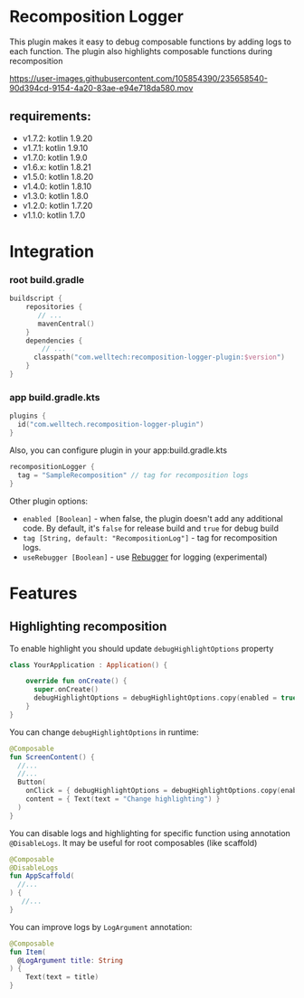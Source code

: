 # Recomposition Logger

This plugin makes it easy to debug composable functions by adding logs to each function.
The plugin also highlights composable functions during recomposition



https://user-images.githubusercontent.com/105854390/235658540-90d394cd-9154-4a20-83ae-e94e718da580.mov



## requirements:
- v1.7.2: kotlin 1.9.20
- v1.7.1: kotlin 1.9.10
- v1.7.0: kotlin 1.9.0
- v1.6.x: kotlin 1.8.21
- v1.5.0: kotlin 1.8.20
- v1.4.0: kotlin 1.8.10
- v1.3.0: kotlin 1.8.0
- v1.2.0: kotlin 1.7.20
- v1.1.0: kotlin 1.7.0

# Integration
### root build.gradle
```kotlin
buildscript {
    repositories {
       // ...
       mavenCentral()  
    }
    dependencies {
        // ...
      classpath("com.welltech:recomposition-logger-plugin:$version")
    }
}
```

### app build.gradle.kts
```kotlin
plugins {
  id("com.welltech.recomposition-logger-plugin")
}
```

Also, you can configure plugin in your app:build.gradle.kts
```kotlin
recompositionLogger {
  tag = "SampleRecomposition" // tag for recomposition logs
}
```

Other plugin options:
- `enabled [Boolean]` - when false, the plugin doesn't add any additional code. By default, it's `false` for release build and `true` for debug build
- `tag [String, default: "RecompositionLog"]` - tag for recomposition logs.
- `useRebugger [Boolean]` - use [Rebugger](https://github.com/theapache64/rebugger) for logging (experimental)

# Features

## Highlighting recomposition

To enable highlight you should update `debugHighlightOptions` property

```kotlin
class YourApplication : Application() {

    override fun onCreate() {
      super.onCreate()
      debugHighlightOptions = debugHighlightOptions.copy(enabled = true)
    }
}
```

You can change `debugHighlightOptions` in runtime:
```kotlin
@Composable
fun ScreenContent() {
  //...
  //...
  Button(
    onClick = { debugHighlightOptions = debugHighlightOptions.copy(enabled = !debugHighlightOptions.enabled) },
    content = { Text(text = "Change highlighting") }
  )
}
```

You can disable logs and highlighting for specific function using annotation `@DisableLogs`.
It may be useful for root composables (like scaffold)
```kotlin
@Composable
@DisableLogs
fun AppScaffold(
  //...
) {
   //... 
}
```

You can improve logs by `LogArgument` annotation:
```kotlin
@Composable
fun Item(
  @LogArgument title: String
) {
    Text(text = title)
}
```

